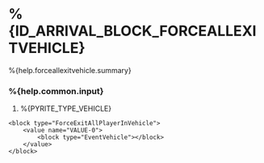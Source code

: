 # %{ID_ARRIVAL_BLOCK_FORCEALLEXITVEHICLE}

%{help.forceallexitvehicle.summary}

### %{help.common.input}

1. %{PYRITE_TYPE_VEHICLE}

```
<block type="ForceExitAllPlayerInVehicle">
    <value name="VALUE-0">
        <block type="EventVehicle"></block>
    </value>
</block>
```
